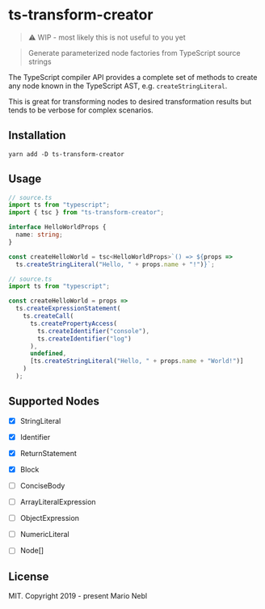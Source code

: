 # ts-transform-creator

> :warning: WIP - most likely this is not useful to you yet

> Generate parameterized node factories from TypeScript source strings

The TypeScript compiler API provides a complete set of methods to create
any node known in the TypeScript AST, e.g. `createStringLiteral`.

This is great for transforming nodes to desired transformation results but
tends to be verbose for complex scenarios.

## Installation

```
yarn add -D ts-transform-creator
```

## Usage

```ts
// source.ts
import ts from "typescript";
import { tsc } from "ts-transform-creator";

interface HelloWorldProps {
  name: string;
}

const createHelloWorld = tsc<HelloWorldProps>`() => ${props =>
  ts.createStringLiteral("Hello, " + props.name + "!")}`;
```

```ts
// source.ts
import ts from "typescript";

const createHelloWorld = props =>
  ts.createExpressionStatement(
    ts.createCall(
      ts.createPropertyAccess(
        ts.createIdentifier("console"),
        ts.createIdentifier("log")
      ),
      undefined,
      [ts.createStringLiteral("Hello, " + props.name + "World!")]
    )
  );
```

## Supported Nodes

* [x] StringLiteral
* [x] Identifier
* [x] ReturnStatement
* [x] Block
* [ ] ConciseBody
* [ ] ArrayLiteralExpression
* [ ] ObjectExpression
* [ ] NumericLiteral
* [ ] Node[]



## License

MIT. Copyright 2019 - present Mario Nebl
